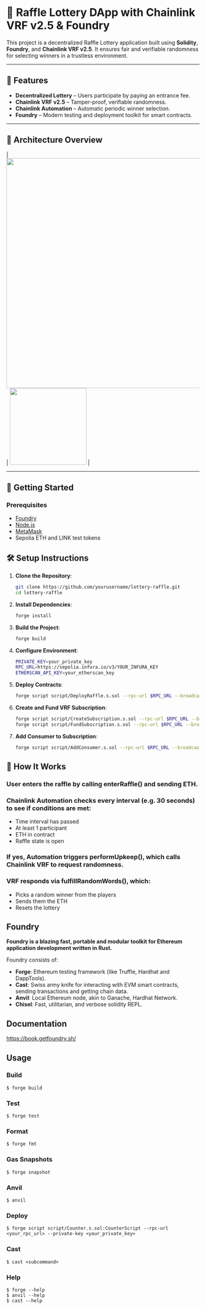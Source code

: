 # 🎰 Raffle Lottery DApp with Chainlink VRF v2.5 & Foundry

This project is a decentralized Raffle Lottery application built using **Solidity**, **Foundry**, and **Chainlink VRF v2.5**. It ensures fair and verifiable randomness for selecting winners in a trustless environment.

---

## 📌 Features

- **Decentralized Lottery** – Users participate by paying an entrance fee.
- **Chainlink VRF v2.5** – Tamper-proof, verifiable randomness.
- **Chainlink Automation** – Automatic periodic winner selection.
- **Foundry** – Modern testing and deployment toolkit for smart contracts.

---

## 🧱 Architecture Overview


| <img src="https://www.twistedbrackets.com/content/images/size/w1200/2023/03/lottery-blockchain-flow-2.jpg" width="600"/> | <img src="https://ibb.co/HTTTt8Dk" width="200"/> |

---

## 🚀 Getting Started

### Prerequisites

- [Foundry](https://book.getfoundry.sh/getting-started/installation)
- [Node.js](https://nodejs.org/)
- [MetaMask](https://metamask.io/)
- Sepolia ETH and LINK test tokens

## 🛠️ Setup Instructions

1. **Clone the Repository**:
   ```bash
   git clone https://github.com/yourusername/lottery-raffle.git
   cd lottery-raffle

2. **Install Dependencies**:
   ```bash
   forge install

3. **Build the Project**:
   ```bash
   forge build

4. **Configure Environment**:
   ```bash
   PRIVATE_KEY=your_private_key
   RPC_URL=https://sepolia.infura.io/v3/YOUR_INFURA_KEY
   ETHERSCAN_API_KEY=your_etherscan_key

5. **Deploy Contracts**:
   ```bash
   forge script script/DeployRaffle.s.sol --rpc-url $RPC_URL --broadcast --verify -vvvv

6. **Create and Fund VRF Subscription**:
   ```bash
   forge script script/CreateSubscription.s.sol --rpc-url $RPC_URL --broadcast -vvvv
   forge script script/FundSubscription.s.sol --rpc-url $RPC_URL --broadcast -vvvv

7. **Add Consumer to Subscription**:
   ```bash
   forge script script/AddConsumer.s.sol --rpc-url $RPC_URL --broadcast -vvvv
   
## 🔄 How It Works

### User enters the raffle by calling enterRaffle() and sending ETH.

### Chainlink Automation checks every interval (e.g. 30 seconds) to see if conditions are met:

- Time interval has passed  
- At least 1 participant  
- ETH in contract  
- Raffle state is open  

### If yes, Automation triggers performUpkeep(), which calls Chainlink VRF to request randomness.

### VRF responds via fulfillRandomWords(), which:

- Picks a random winner from the players  
- Sends them the ETH  
- Resets the lottery  

  
## Foundry

**Foundry is a blazing fast, portable and modular toolkit for Ethereum application development written in Rust.**

Foundry consists of:

-   **Forge**: Ethereum testing framework (like Truffle, Hardhat and DappTools).
-   **Cast**: Swiss army knife for interacting with EVM smart contracts, sending transactions and getting chain data.
-   **Anvil**: Local Ethereum node, akin to Ganache, Hardhat Network.
-   **Chisel**: Fast, utilitarian, and verbose solidity REPL.

## Documentation

https://book.getfoundry.sh/

## Usage

### Build

```shell
$ forge build
```

### Test

```shell
$ forge test
```

### Format

```shell
$ forge fmt
```

### Gas Snapshots

```shell
$ forge snapshot
```

### Anvil

```shell
$ anvil
```

### Deploy

```shell
$ forge script script/Counter.s.sol:CounterScript --rpc-url <your_rpc_url> --private-key <your_private_key>
```

### Cast

```shell
$ cast <subcommand>
```

### Help

```shell
$ forge --help
$ anvil --help
$ cast --help
```
